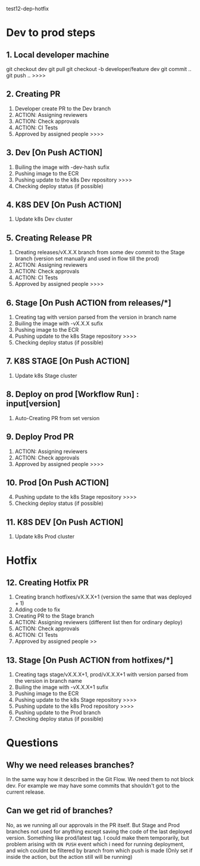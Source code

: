 test12-dep-hotfix

# Dev to prod steps

## 1. Local developer machine
git checkout dev
git pull
git checkout -b developer/feature dev
git commit ..
git push .. >>>>

## 2. Creating PR
1. Developer create PR to the Dev branch
2. ACTION: Assigning reviewers
3. ACTION: Check approvals
4. ACTION: CI Tests
5. Approved by assigned people >>>>

## 3. Dev [On Push ACTION] 
1. Builing the image with -dev-hash sufix
2. Pushing image to the ECR
3. Pushing update to the k8s Dev repository >>>>
4. Checking deploy status (if possible)

## 4. K8S DEV [On Push ACTION] 
1. Update k8s Dev cluster

## 5. Creating Release PR
1. Creating releases/vX.X.X branch from some dev commit to the Stage branch
   (version set manually and used in flow till the prod)
2. ACTION: Assigning reviewers
3. ACTION: Check approvals
4. ACTION: CI Tests
5. Approved by assigned people >>>>

## 6. Stage [On Push ACTION from releases/*]
1. Creating tag with version parsed from the version in branch name
2. Builing the image with -vX.X.X sufix
3. Pushing image to the ECR
4. Pushing update to the k8s Stage repository >>>>
5. Checking deploy status (if possible)

## 7. K8S STAGE [On Push ACTION] 
1. Update k8s Stage cluster

## 8. Deploy on prod [Workflow Run] : input[version]
1. Auto-Creating PR from set version

## 9. Deploy Prod PR
1. ACTION: Assigning reviewers
2. ACTION: Check approvals
4. Approved by assigned people >>>>

## 10. Prod [On Push ACTION]
4. Pushing update to the k8s Stage repository >>>>
5. Checking deploy status (if possible)

## 11. K8S DEV [On Push ACTION] 
1. Update k8s Prod cluster

# Hotfix

## 12. Creating Hotfix PR
1. Creating branch hotfixes/vX.X.X+1 (version the same that was deployed + 1)
2. Adding code to fix
3. Creating PR to the Stage branch
4. ACTION: Assigning reviewers (different list then for ordinary deploy)
5. ACTION: Check approvals
6. ACTION: CI Tests
7. Approved by assigned people >>

## 13. Stage [On Push ACTION from hotfixes/*]
1. Creating tags stage/vX.X.X+1, prod/vX.X.X+1 with version parsed from the version in branch name
2. Builing the image with -vX.X.X+1 sufix
3. Pushing image to the ECR
4. Pushing update to the k8s Stage repository >>>>
5. Pushing update to the k8s Prod repository >>>>
4. Pushing update to the Prod branch
5. Checking deploy status (if possible)


# Questions 

## Why we need releases branches?
In the same way how it described in the Git Flow. We need them to not block dev.
For example we may have some commits that shouldn't got to the current release.

## Can we get rid of branches?
No, as we running all our approvals in the PR itself. But Stage and Prod 
branches not used for anything except saving the code of the last deployed 
version. Something like prod/latest tag.
I could make them temporarily, but problem arising with `ON PUSH` event
which i need for running deployment, and wich couldnt be filtered by branch 
from which push is made (Only set if inside the action, but the action still 
will be running)
